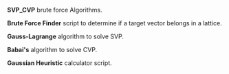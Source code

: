 **SVP_CVP** brute force Algorithms.

**Brute Force Finder** script to determine if a target vector belongs in a lattice.

**Gauss-Lagrange** algorithm to solve SVP.

**Babai's** algorithm to solve CVP.

**Gaussian Heuristic** calculator script.

